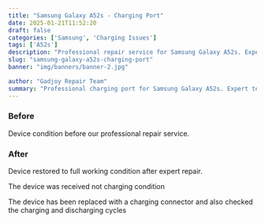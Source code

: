 ```yaml
---
title: "Samsung Galaxy A52s - Charging Port"
date: 2025-01-21T11:52:20
draft: false
categories: ['Samsung', 'Charging Issues']
tags: ['A52s']
description: "Professional repair service for Samsung Galaxy A52s. Expert diagnosis and quality repairs in Bangalore."
slug: "samsung-galaxy-a52s-charging-port"
banner: "img/banners/banner-2.jpg"

author: "Gadjoy Repair Team"
summary: "Professional charging port for Samsung Galaxy A52s. Expert technicians, quality parts, warranty included."
---
```


### Before

Device condition before our professional repair service.

### After

Device restored to full working condition after expert repair.

The device was received not charging condition

The device has been replaced with a charging connector and also checked the charging and discharging cycles